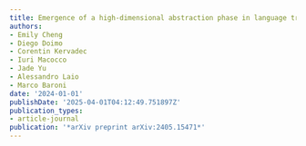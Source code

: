 ```yaml
---
title: Emergence of a high-dimensional abstraction phase in language transformers
authors:
- Emily Cheng
- Diego Doimo
- Corentin Kervadec
- Iuri Macocco
- Jade Yu
- Alessandro Laio
- Marco Baroni
date: '2024-01-01'
publishDate: '2025-04-01T04:12:49.751897Z'
publication_types:
- article-journal
publication: '*arXiv preprint arXiv:2405.15471*'
---
```

